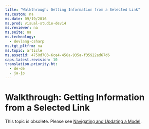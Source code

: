 ```yaml
---
title: "Walkthrough: Getting Information from a Selected Link"
ms.custom: na
ms.date: 09/19/2016
ms.prod: visual-studio-dev14
ms.reviewer: na
ms.suite: na
ms.technology: 
  - devlang-csharp
ms.tgt_pltfrm: na
ms.topic: article
ms.assetid: 4750d703-6ce4-458a-935a-f35922ad67d6
caps.latest.revision: 10
translation.priority.ht: 
  - de-de
  - ja-jp
---
```

# Walkthrough: Getting Information from a Selected Link
This topic is obsolete. Please see [Navigating and Updating a Model](../Topic/Navigating%20and%20Updating%20a%20Model%20in%20Program%20Code.md).